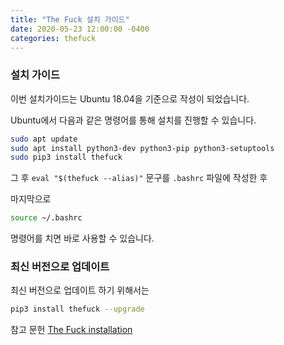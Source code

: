 ```yaml
---
title: "The Fuck 설치 가이드"
date: 2020-05-23 12:00:00 -0400
categories: thefuck
---
```


### 설치 가이드

이번 설치가이드는 Ubuntu 18.04을 기준으로 작성이 되었습니다.

Ubuntu에서 다음과 같은 명령어를 통해 설치를 진행할 수 있습니다.

```bash
sudo apt update
sudo apt install python3-dev python3-pip python3-setuptools
sudo pip3 install thefuck
```

그 후 `eval "$(thefuck --alias)"` 문구를 `.bashrc` 파일에 작성한 후

마지막으로 
```bash
source ~/.bashrc
```
명령어를 치면 바로 사용할 수 있습니다.

### 최신 버전으로 업데이트

최신 버전으로 업데이트 하기 위해서는 

```bash
pip3 install thefuck --upgrade
```


참고 문헌 [The Fuck installation](https://github.com/nvbn/thefuck#installation)
